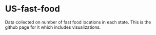 # US-fast-food
Data collected on number of fast food locations in each state. This is the github page for it which includes visualizations.
